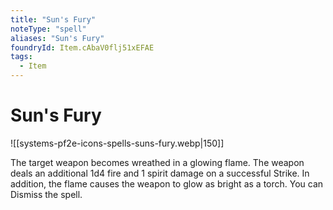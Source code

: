 ```yaml
---
title: "Sun's Fury"
noteType: "spell"
aliases: "Sun's Fury"
foundryId: Item.cAbaV0flj51xEFAE
tags:
  - Item
---
```


# Sun's Fury
![[systems-pf2e-icons-spells-suns-fury.webp|150]]

The target weapon becomes wreathed in a glowing flame. The weapon deals an additional 1d4 fire and 1 spirit damage on a successful Strike. In addition, the flame causes the weapon to glow as bright as a torch. You can Dismiss the spell.
